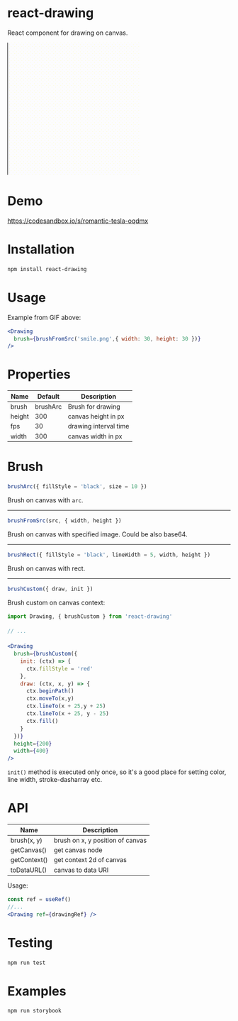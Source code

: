 # react-drawing
React component for drawing on canvas.

!["Preview"](docs/preview.gif "Example preview")

# Demo
https://codesandbox.io/s/romantic-tesla-oqdmx

# Installation
```sh
npm install react-drawing
```

# Usage
Example from GIF above:
```jsx
<Drawing
  brush={brushFromSrc('smile.png',{ width: 30, height: 30 })}
/>
```

# Properties
| Name | Default | Description |
| --- | --- | --- |
| brush | brushArc | Brush for drawing |
| height | 300 | canvas height in px |
| fps | 30 | drawing interval time |
| width | 300 | canvas width in px |


# Brush

```js
brushArc({ fillStyle = 'black', size = 10 })
```
Brush on canvas with `arc`.

---

```js
brushFromSrc(src, { width, height })
```
Brush on canvas with specified image. Could be also base64.

---

```js
brushRect({ fillStyle = 'black', lineWidth = 5, width, height })
```
Brush on canvas with rect.

---

```js
brushCustom({ draw, init })
```
Brush custom on canvas context:

```jsx
import Drawing, { brushCustom } from 'react-drawing'

// ...

<Drawing
  brush={brushCustom({
    init: (ctx) => {
      ctx.fillStyle = 'red'
    },
    draw: (ctx, x, y) => {
      ctx.beginPath()
      ctx.moveTo(x,y)
      ctx.lineTo(x + 25,y + 25)
      ctx.lineTo(x + 25, y - 25)
      ctx.fill()
    }
  })}
  height={200}
  width={400}
/>
```

`init()` method is executed only once, so it's a good place for setting color, line width, stroke-dasharray etc.

# API
| Name | Description |
| --- | --- |
| brush(x, y) | brush on x, y position of canvas |
| getCanvas() | get canvas node |
| getContext() | get context 2d of canvas |
| toDataURL() | canvas to data URI  |

Usage:
```jsx
const ref = useRef()
//...
<Drawing ref={drawingRef} />
```

# Testing
```sh
npm run test
```

# Examples
```sh
npm run storybook
```